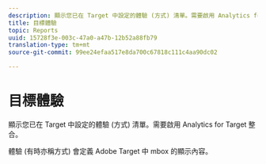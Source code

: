 ```yaml
---
description: 顯示您已在 Target 中設定的體驗 (方式) 清單。需要啟用 Analytics for Target 整合。
title: 目標體驗
topic: Reports
uuid: 15728f3e-003c-47a0-a47b-12b52a88fb79
translation-type: tm+mt
source-git-commit: 99ee24efaa517e8da700c67818c111c4aa90dc02

---
```



# 目標體驗

顯示您已在 Target 中設定的體驗 (方式) 清單。需要啟用 Analytics for Target 整合。

體驗 (有時亦稱方式) 會定義 Adobe Target 中 mbox 的顯示內容。
